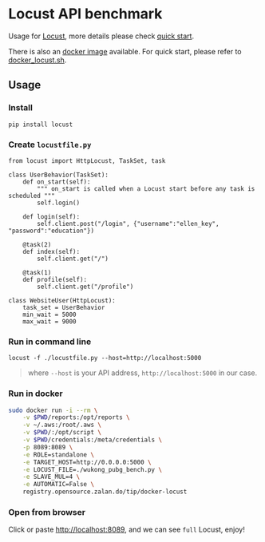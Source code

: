 # Locust API benchmark

Usage for [Locust](https://locust.io/), more details please check [quick start](https://docs.locust.io/en/stable/quickstart.html).

There is also an [docker image](https://github.com/zalando-incubator/docker-locust) available. For quick start, please refer to [docker_locust.sh](./docker_locust.sh).

## Usage

### Install

```
pip install locust
```

### Create `locustfile.py`

```
from locust import HttpLocust, TaskSet, task

class UserBehavior(TaskSet):
    def on_start(self):
        """ on_start is called when a Locust start before any task is scheduled """
        self.login()

    def login(self):
        self.client.post("/login", {"username":"ellen_key", "password":"education"})

    @task(2)
    def index(self):
        self.client.get("/")

    @task(1)
    def profile(self):
        self.client.get("/profile")

class WebsiteUser(HttpLocust):
    task_set = UserBehavior
    min_wait = 5000
    max_wait = 9000
```

### Run in command line

```
locust -f ./locustfile.py --host=http://localhost:5000
```

> where `--host` is your API address, `http://localhost:5000` in our case.

### Run in docker

```bash
sudo docker run -i --rm \
    -v $PWD/reports:/opt/reports \
    -v ~/.aws:/root/.aws \
    -v $PWD/:/opt/script \
    -v $PWD/credentials:/meta/credentials \
    -p 8089:8089 \
    -e ROLE=standalone \
    -e TARGET_HOST=http://0.0.0.0:5000 \
    -e LOCUST_FILE=./wukong_pubg_bench.py \
    -e SLAVE_MUL=4 \
    -e AUTOMATIC=False \
    registry.opensource.zalan.do/tip/docker-locust
```

### Open from browser

Click or paste [http://localhost:8089](http://localhost:8089), and we can see `full` Locust, enjoy!
